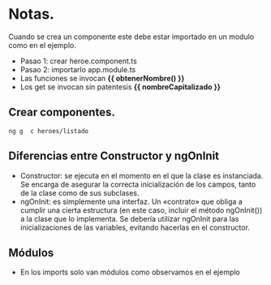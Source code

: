 # Notas.

Cuando se crea un componente este debe estar importado en un modulo como en el ejemplo.
- Pasao 1: crear heroe.component.ts
- Pasao 2: importarlo app.module.ts
- Las funciones se invocan __{{ obtenerNombre() }}__
- Los get se invocan sin patentesis __{{ nombreCapitalizado }}__

## Crear componentes.
``` ng g  c heroes/listado ```

## Diferencias entre Constructor y ngOnInit
- Constructor: se ejecuta en el momento en el que la clase es instanciada. Se encarga de asegurar la correcta inicialización de los campos, tanto de la clase como de sus subclases.
- ngOnInit: es simplemente una interfaz. Un «contrato» que obliga a cumplir una cierta estructura (en este caso, incluir el método ngOnInit()) a la clase que lo implementa. Se debería utilizar ngOnInit para las inicializaciones de las variables, evitando hacerlas en el constructor.
## Módulos
- En los imports solo van módulos como observamos en el ejemplo

